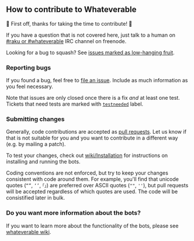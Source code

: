 ## How to contribute to Whateverable

🍕 First off, thanks for taking the time to contribute! 🍕


If you have a question that is not covered here, just
talk to a human on
[#raku or #whateverable](https://webchat.freenode.net/?channels=#raku,#whateverable)
IRC channel on freenode.


Looking for a bug to squash? See
[issues marked as low-hanging fruit](https://github.com/Raku/whateverable/issues?q=is%3Aissue+is%3Aopen+label%3A%22good+first+issue%22).


### Reporting bugs

If you found a bug, feel free to
[file an issue](https://github.com/Raku/whateverable/issues/new).
Include as much information as you feel necessary.

Note that issues are only closed once there is a fix *and* at least
one test. Tickets that need tests are marked with
[`testneeded`](https://github.com/Raku/whateverable/issues?q=is%3Aissue+is%3Aopen+label%3Atestneeded)
label.


### Submitting changes

Generally, code contributions are accepted as
[pull requests](https://help.github.com/articles/about-pull-requests/).
Let us know if that is not suitable for you and you want to contribute
in a different way (e.g. by mailing a patch).

To test your changes, check out
[wiki/Installation](https://github.com/Raku/whateverable/wiki/Installation)
for instructions on installing and running the bots.

Coding conventions are not enforced, but try to keep your changes
consistent with code around them. For example, you'll find that
unicode quotes (`“”`, `‘’`, `｢｣`) are preferred over ASCII quotes
(`""`, `''`), but pull requests will be accepted regardless of which
quotes are used. The code will be consistified later in bulk.


### Do you want more information about the bots?

If you want to learn more about the functionality of the bots, please
see [whateverable wiki](https://github.com/Raku/whateverable/wiki).
